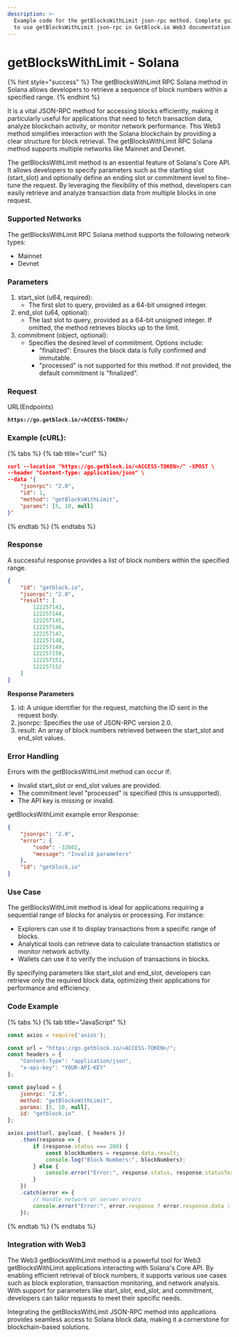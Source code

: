 ```yaml
---
description: >-
  Example code for the getBlocksWithLimit json-rpc method. Сomplete guide on how
  to use getBlocksWithLimit json-rpc in GetBlock.io Web3 documentation.
---
```


# getBlocksWithLimit - Solana

{% hint style="success" %}
The getBlocksWithLimit RPC Solana method in Solana allows developers to retrieve a sequence of block numbers within a specified range.
{% endhint %}

It is a vital JSON-RPC method for accessing blocks efficiently, making it particularly useful for applications that need to fetch transaction data, analyze blockchain activity, or monitor network performance. This Web3 method simplifies interaction with the Solana blockchain by providing a clear structure for block retrieval. The getBlocksWithLimit RPC Solana method supports multiple networks like Mainnet and Devnet.

The getBlocksWithLimit method is an essential feature of Solana's Core API. It allows developers to specify parameters such as the starting slot (start\_slot) and optionally define an ending slot or commitment level to fine-tune the request. By leveraging the flexibility of this method, developers can easily retrieve and analyze transaction data from multiple blocks in one request.

### **Supported Networks**

The getBlocksWithLimit RPC Solana method supports the following network types:

* Mainnet
* Devnet

### Parameters

1. start\_slot (u64, required):
   * The first slot to query, provided as a 64-bit unsigned integer.
2. end\_slot (u64, optional):
   * The last slot to query, provided as a 64-bit unsigned integer. If omitted, the method retrieves blocks up to the limit.
3. commitment (object, optional):
   * Specifies the desired level of commitment. Options include:
     * "finalized": Ensures the block data is fully confirmed and immutable.
     * "processed" is not supported for this method. If not provided, the default commitment is "finalized".

### Request

URL(Endpoints)

<pre class="language-json" data-full-width="false"><code class="lang-json"><strong>https://go.getblock.io/&#x3C;ACCESS-TOKEN>/
</strong></code></pre>

### Example (cURL):

{% tabs %}
{% tab title="curl" %}
```json
curl --location "https://go.getblock.io/<ACCESS-TOKEN>/" -XPOST \
--header "Content-Type: application/json" \
--data '{
    "jsonrpc": "2.0",
    "id": 1,
    "method": "getBlocksWithLimit",
    "params": [5, 10, null]
}'
```
{% endtab %}
{% endtabs %}

### Response

A successful response provides a list of block numbers within the specified range.

```json
{
    "id": "getblock.io",
    "jsonrpc": "2.0",
    "result": [
        122257143,
        122257144,
        122257145,
        122257146,
        122257147,
        122257148,
        122257149,
        122257150,
        122257151,
        122257152
    ]
}
```

**Response Parameters**

1. id: A unique identifier for the request, matching the ID sent in the request body.
2. jsonrpc: Specifies the use of JSON-RPC version 2.0.
3. result: An array of block numbers retrieved between the start\_slot and end\_slot values.

### Error Handling

Errors with the getBlocksWithLimit method can occur if:

* Invalid start\_slot or end\_slot values are provided.
* The commitment level "processed" is specified (this is unsupported).
* The API key is missing or invalid.

getBlocksWithLimit example error Response:

```json
{
    "jsonrpc": "2.0",
    "error": {
        "code": -32602,
        "message": "Invalid parameters"
    },
    "id": "getblock.io"
}
```

### Use Case

The getBlocksWithLimit method is ideal for applications requiring a sequential range of blocks for analysis or processing. For instance:

* Explorers can use it to display transactions from a specific range of blocks.
* Analytical tools can retrieve data to calculate transaction statistics or monitor network activity.
* Wallets can use it to verify the inclusion of transactions in blocks.

By specifying parameters like start\_slot and end\_slot, developers can retrieve only the required block data, optimizing their applications for performance and efficiency.

### Code Example

{% tabs %}
{% tab title="JavaScript" %}
```javascript
const axios = require('axios');

const url = "https://go.getblock.io/<ACCESS-TOKEN>/";
const headers = { 
    "Content-Type": "application/json", 
    "x-api-key": "YOUR-API-KEY" 
};

const payload = {
    jsonrpc: "2.0",
    method: "getBlocksWithLimit",
    params: [5, 10, null],
    id: "getblock.io"
};

axios.post(url, payload, { headers })
    .then(response => {
        if (response.status === 200) {
            const blockNumbers = response.data.result;
            console.log("Block Numbers:", blockNumbers);
        } else {
            console.error("Error:", response.status, response.statusText);
        }
    })
    .catch(error => {
        // Handle network or server errors
        console.error("Error:", error.response ? error.response.data : error.message);
    });
```
{% endtab %}
{% endtabs %}

### Integration with Web3

The Web3 getBlocksWithLimit method is a powerful tool for Web3 getBlocksWithLimit applications interacting with Solana's Core API. By enabling efficient retrieval of block numbers, it supports various use cases such as block exploration, transaction monitoring, and network analysis. With support for parameters like start\_slot, end\_slot, and commitment, developers can tailor requests to meet their specific needs.

Integrating the getBlocksWithLimit JSON-RPC method into applications provides seamless access to Solana block data, making it a cornerstone for blockchain-based solutions.

